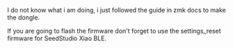 I do not know what i am doing, i just followed the guide in zmk docs to make the dongle. 

If you are going to flash the firmware don't forget to use the settings_reset firmware for SeedStudio Xiao BLE.

